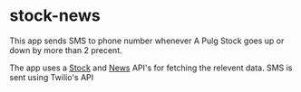 # stock-news

This app sends SMS to phone number whenever A Pulg Stock goes up or down by more than 2 precent.

The app uses a [Stock](https://www.alphavantage.co/) and [News](https://newsapi.org/) API's for fetching the relevent data.
SMS is sent using Twilio's API
